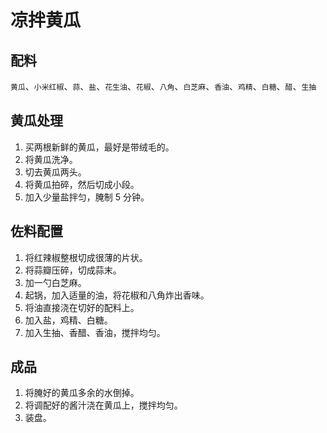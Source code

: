 # 凉拌黄瓜

## 配料

`黄瓜`、`小米红椒`、`蒜`、`盐`、`花生油`、`花椒`、`八角`、`白芝麻`、`香油`、`鸡精`、`白糖`、`醋`、`生抽`

## 黄瓜处理

1. 买两根新鲜的黄瓜，最好是带绒毛的。
2. 将黄瓜洗净。
3. 切去黄瓜两头。
4. 将黄瓜拍碎，然后切成小段。
5. 加入少量盐拌匀，腌制 5 分钟。

## 佐料配置

1. 将红辣椒整根切成很薄的片状。
2. 将蒜瓣压碎，切成蒜末。
3. 加一勺白芝麻。
4. 起锅，加入适量的油，将花椒和八角炸出香味。
5. 将油直接浇在切好的配料上。
6. 加入盐，鸡精、白糖。
7. 加入生抽、香醋、香油，搅拌均匀。

## 成品

1. 将腌好的黄瓜多余的水倒掉。
2. 将调配好的酱汁浇在黄瓜上，搅拌均匀。
3. 装盘。
